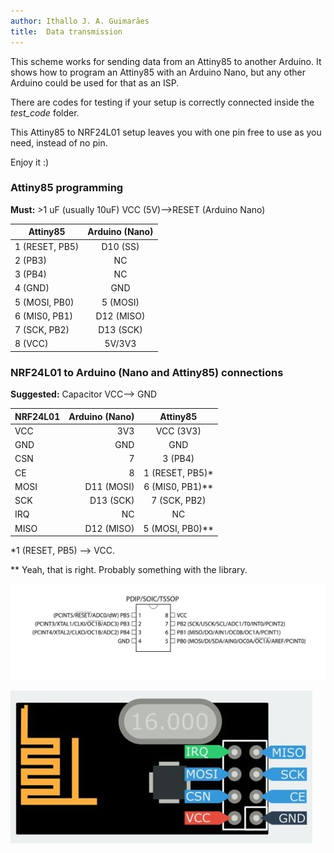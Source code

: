 ```yaml
---
author: Ithallo J. A. Guimarães
title:  Data transmission
---
```


This scheme works for sending data from an Attiny85 to another Arduino. It shows
how to program an Attiny85 with an Arduino Nano, but any other Arduino could be used
for that as an ISP.

There are codes for testing if your setup is correctly connected inside the *test_code*
folder.

This Attiny85 to NRF24L01 setup leaves you with one pin free  to use as you need,
instead of no pin.

Enjoy it :)

### Attiny85 programming

 **Must:** &gt;1 uF  (usually 10uF) VCC (5V)—&gt;RESET (Arduino Nano)


  | Attiny85        | Arduino (Nano) |
  | --------------- | :------------: |
  | 1 (RESET, PB5)  | D10 (SS)       |
  | 2 (PB3)         | NC             |
  | 3 (PB4)         | NC             |
  | 4 (GND)         | GND            |
  | 5 (MOSI, PB0)   | 5 (MOSI)       |
  | 6 (MIS0, PB1)   | D12 (MISO)     |
  | 7 (SCK, PB2)    | D13 (SCK)      |
  | 8 (VCC)         | 5V/3V3         |



### NRF24L01 to Arduino (Nano and Attiny85) connections

**Suggested:**  Capacitor VCC—&gt; GND


 | NRF24L01   | Arduino (Nano) | Attiny85          |
 | ---------- | -------------: | :---------------: |
 | VCC        | 3V3            | VCC (3V3)         |
 | GND        | GND            | GND               |
 | CSN        | 7              | 3 (PB4)           |
 | CE         | 8              | 1 (RESET, PB5)\*  |
 | MOSI       | D11 (MOSI)     | 6 (MIS0, PB1)\*\* |
 | SCK        | D13 (SCK)      | 7 (SCK, PB2)      |
 | IRQ        | NC             | NC                |
 | MISO       | D12 (MISO)     | 5 (MOSI, PB0)\*\* |


\*1 (RESET, PB5) —&gt; VCC.

\*\* Yeah, that is right. Probably something with the library.

![Attiny85 Pinout.](attiny.png)

![NRF24L01](nrf24l01.png)
